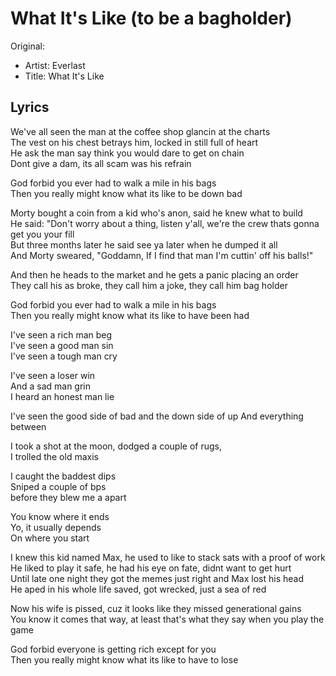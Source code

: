 # What It's Like (to be a bagholder)

Original:
- Artist: Everlast
- Title: What It's Like

## Lyrics

We've all seen the man at the coffee shop glancin at the charts  
The vest on his chest betrays him, locked in still full of heart  
He ask the man say think you would dare to get on chain  
Dont give a dam, its all scam was his refrain  

God forbid you ever had to walk a mile in his bags  
Then you really might know what its like to be down bad  

Morty bought a coin from a kid who's anon, said he knew what to build  
He said: "Don't worry about a thing, listen y'all, we're the crew thats gonna get you your fill  
But three months later he said see ya later when he dumped it all   
And Morty sweared, "Goddamn, If I find that man I'm cuttin' off his balls!"  

And then he heads to the market and he gets a panic placing an order   
They call his as broke, they call him a joke, they call him bag holder  

God forbid you ever had to walk a mile in his bags  
Then you really might know what its like to have been had  


I've seen a rich man beg  
I've seen a good man sin  
I've seen a tough man cry  

I've seen a loser win  
And a sad man grin  
I heard an honest man lie  

I've seen the good side of bad and the down side of up 
And everything between 

I took a shot at the moon, dodged a couple of rugs,  
I trolled the old maxis  

I caught the baddest dips  
Sniped a couple of bps  
before they blew me a apart  

You know where it ends  
Yo, it usually depends  
On where you start  


I knew this kid named Max, he used to like to stack sats with a proof of work  
He liked to play it safe, he had his eye on fate, didnt want to get hurt  
Until late one night they got the memes just right and Max lost his head  
He aped in his whole life saved, got wrecked, just a sea of red  

Now his wife is pissed, cuz it looks like they missed generational gains  
You know it comes that way, at least that's what they say when you play the game  

God forbid everyone is getting rich except for you  
Then you really might know what its like to have to lose  



